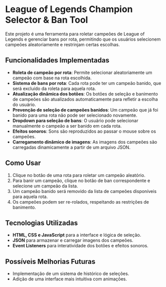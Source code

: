 # League of Legends Champion Selector & Ban Tool

Este projeto é uma ferramenta para roletar campeões de League of Legends e gerenciar bans por rota, permitindo que os usuários selecionem campeões aleatoriamente e restrinjam certas escolhas.

## Funcionalidades Implementadas

- **Roleta de campeão por rota**: Permite selecionar aleatoriamente um campeão com base na rota escolhida.
- **Sistema de bans por rota**: Cada rota pode ter um campeão banido, que será excluído da roleta para aquela rota.
- **Atualização dinâmica dos botões**: Os botões de seleção e banimento de campeões são atualizados automaticamente para refletir a escolha do usuário.
- **Prevenção de seleção de campeões banidos**: Um campeão que já foi banido para uma rota não pode ser selecionado novamente.
- **Dropdown para seleção de bans**: O usuário pode selecionar manualmente o campeão a ser banido em cada rota.
- **Efeitos sonoros**: Sons são reproduzidos ao passar o mouse sobre os campeões.
- **Carregamento dinâmico de imagens**: As imagens dos campeões são carregadas dinamicamente a partir de um arquivo JSON.

## Como Usar
1. Clique no botão de uma rota para roletar um campeão aleatório.
2. Para banir um campeão, clique no botão de ban correspondente e selecione um campeão da lista.
3. Um campeão banido será removido da lista de campeões disponíveis para aquela rota.
4. Os campeões podem ser re-rolados, respeitando as restrições de banimento.

## Tecnologias Utilizadas
- **HTML, CSS e JavaScript** para a interface e lógica de seleção.
- **JSON** para armazenar e carregar imagens dos campeões.
- **Event Listeners** para interatividade dos botões e efeitos sonoros.

## Possíveis Melhorias Futuras
- Implementação de um sistema de histórico de seleções.
- Adição de uma interface mais intuitiva com animações.
